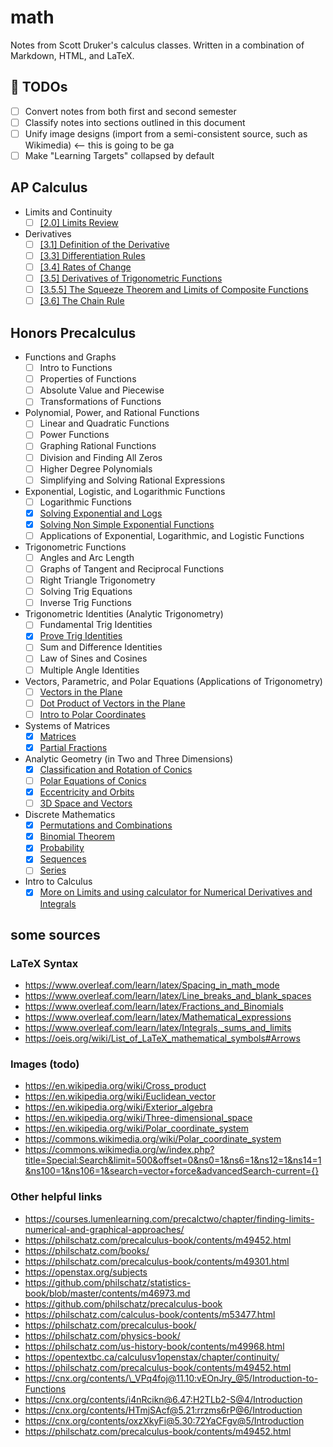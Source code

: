 # math

Notes from Scott Druker's calculus classes. Written in a combination of Markdown, HTML, and LaTeX.

## 🚧 TODOs
- [ ] Convert notes from both first and second semester
- [ ] Classify notes into sections outlined in this document
- [ ] Unify image designs (import from a semi-consistent source, such as Wikimedia) <-- this is going to be ga
- [ ] Make "Learning Targets" collapsed by default

## AP Calculus

- Limits and Continuity
    - [ ] [[2.0] Limits Review](calculus/limits.md)
- Derivatives
    - [ ] [[3.1] Definition of the Derivative](calculus/definition-of-the-derivative.md)
    - [ ] [[3.3] Differentiation Rules](calculus/differentiation-rules.md)
    - [ ] [[3.4] Rates of Change](calculus/rates-of-change.md)
    - [ ] [[3.5] Derivatives of Trigonometric Functions](calculus/derivatives-of-trigonometric-functions.md)
    - [ ] [[3.5.5] The Squeeze Theorem and Limits of Composite Functions](calculus/squeeze-theorem-and-limit-of-composite-functions.md)
    - [ ] [[3.6] The Chain Rule](calculus/chain-rule.md)

## Honors Precalculus

<!-- TODO: Write a prereq file-->

- Functions and Graphs
    - [ ] Intro to Functions
    - [ ] Properties of Functions
    - [ ] Absolute Value and Piecewise
    - [ ] Transformations of Functions
- Polynomial, Power, and Rational Functions
    - [ ] Linear and Quadratic Functions
    - [ ] Power Functions
    - [ ] Graphing Rational Functions
    - [ ] Division and Finding All Zeros
    - [ ] Higher Degree Polynomials
    - [ ] Simplifying and Solving Rational Expressions
- Exponential, Logistic, and Logarithmic Functions
    - [ ] Logarithmic Functions
    - [x] [Solving Exponential and Logs](precalculus/solving-exponential-and-logs.md)
    - [x] [Solving Non Simple Exponential Functions](precalculus/solving-non-simple-exponential-functions.md)
    - [ ] Applications of Exponential, Logarithmic, and Logistic Functions
- Trigonometric Functions
    - [ ] Angles and Arc Length
    - [ ] Graphs of Tangent and Reciprocal Functions
    - [ ] Right Triangle Trigonometry
    - [ ] Solving Trig Equations
    - [ ] Inverse Trig Functions
- Trigonometric Identities (Analytic Trigonometry)
    - [ ] Fundamental Trig Identities
    - [x] [Prove Trig Identities](precalculus/prove-trig-identities.md)
    - [ ] Sum and Difference Identities
    - [ ] Law of Sines and Cosines
    - [ ] Multiple Angle Identities
- Vectors, Parametric, and Polar Equations (Applications of Trigonometry)
    - [ ] [Vectors in the Plane](precalculus/vectors-in-the-plane.md)
    - [ ] [Dot Product of Vectors in the Plane](precalculus/dot-product-of-vectors-in-the-plane.md)
    - [ ] [Intro to Polar Coordinates](precalculus/intro-to-polar-coordinates.md)
- Systems of Matrices
    - [x] [Matrices](precalculus/matrices.md)
    - [x] [Partial Fractions](precalculus/partial-fractions.md)
- Analytic Geometry (in Two and Three Dimensions)
    - [x] [Classification and Rotation of Conics](precalculus/classification-and-rotation-of-conics.md)
    - [ ] [Polar Equations of Conics](precalculus/polar-equations-of-conics.md)
    - [x] [Eccentricity and Orbits](precalculus/eccentricity-and-orbits.md)
    - [ ] [3D Space and Vectors](precalculus/3d-space-and-vectors.md)
- Discrete Mathematics
    - [x] [Permutations and Combinations](precalculus/permutations-and-combinations.md)
    - [x] [Binomial Theorem](precalculus/binomial-theorem.md)
    - [x] [Probability](precalculus/probability.md)
    - [x] [Sequences](precalculus/sequences.md)
    - [ ] [Series](precalculus/series.md)
- Intro to Calculus
    - [x] [More on Limits and using calculator for Numerical Derivatives and Integrals](precalculus/numerical-derivatives-and-integrals.md)

## some sources

### LaTeX Syntax
- https://www.overleaf.com/learn/latex/Spacing_in_math_mode
- https://www.overleaf.com/learn/latex/Line_breaks_and_blank_spaces
- https://www.overleaf.com/learn/latex/Fractions_and_Binomials
- https://www.overleaf.com/learn/latex/Mathematical_expressions
- https://www.overleaf.com/learn/latex/Integrals,_sums_and_limits
- https://oeis.org/wiki/List_of_LaTeX_mathematical_symbols#Arrows

### Images (todo)
- https://en.wikipedia.org/wiki/Cross_product
- https://en.wikipedia.org/wiki/Euclidean_vector
- https://en.wikipedia.org/wiki/Exterior_algebra
- https://en.wikipedia.org/wiki/Three-dimensional_space
- https://en.wikipedia.org/wiki/Polar_coordinate_system
- https://commons.wikimedia.org/wiki/Polar_coordinate_system
- https://commons.wikimedia.org/w/index.php?title=Special:Search&limit=500&offset=0&ns0=1&ns6=1&ns12=1&ns14=1&ns100=1&ns106=1&search=vector+force&advancedSearch-current={}

### Other helpful links
- https://courses.lumenlearning.com/precalctwo/chapter/finding-limits-numerical-and-graphical-approaches/
- https://philschatz.com/precalculus-book/contents/m49452.html
- https://philschatz.com/books/
- https://philschatz.com/precalculus-book/contents/m49301.html
- https://openstax.org/subjects
- https://github.com/philschatz/statistics-book/blob/master/contents/m46973.md
- https://github.com/philschatz/precalculus-book
- https://philschatz.com/calculus-book/contents/m53477.html
- https://philschatz.com/precalculus-book/
- https://philschatz.com/physics-book/
- https://philschatz.com/us-history-book/contents/m49968.html
- https://opentextbc.ca/calculusv1openstax/chapter/continuity/
- https://philschatz.com/precalculus-book/contents/m49452.html
- https://cnx.org/contents/\_VPq4foj@11.10:vEOnJry_@5/Introduction-to-Functions
- https://cnx.org/contents/i4nRcikn@6.47:H2TLb2-S@4/Introduction
- https://cnx.org/contents/HTmjSAcf@5.21:rrzms6rP@6/Introduction
- https://cnx.org/contents/oxzXkyFi@5.30:72YaCFgv@5/Introduction
- https://philschatz.com/precalculus-book/contents/m49452.html
